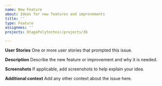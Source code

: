 ```yaml
---
name: New Feature
about: Ideas for new features and improvements
title: ''
type: Feature
assignees: ''
projects: OtagoPolytechnic/projects/36

---
```


**User Stories**
One or more user stories that prompted this issue.

**Description**
Describe the new feature or improvement and why it is needed.

**Screenshots**
If applicable, add screenshots to help explain your idea.

**Additional context**
Add any other context about the issue here.
